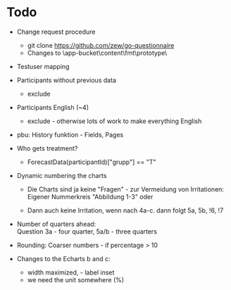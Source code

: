 # Todo

* Change request procedure
    * git clone https://github.com/zew/go-questionnaire
    * Changes to   \app-bucket\content\fmt\prototype\

* Testuser mapping

* Participants without previous data
    * exclude

* Participants English (~4)
    * exclude - otherwise lots of work to make everything English

* pbu: History funktion - Fields, Pages

* Who gets treatment?
    * ForecastData(participantId)["grupp"] == "T"


* Dynamic numbering the charts 
    * Die Charts sind ja keine "Fragen" - 
      zur Vermeidung von Irritationen: Eigener Nummerkreis "Abbildung 1-3" oder

    * Dann auch keine Irritation, wenn nach 4a-c. dann folgt 5a, 5b, !6, !7  


* Number of quarters ahead:  
    Question 3a - four quarter, 5a/b - three quarters

* Rounding:  Coarser numbers - if percentage > 10

* Changes to the Echarts b and c:  
    * width maximized,  - label inset
    * we need the unit somewhere (%) 



